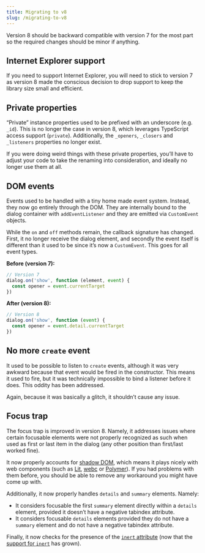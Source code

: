 ```yaml
---
title: Migrating to v8
slug: /migrating-to-v8
---
```


Version 8 should be backward compatible with version 7 for the most part so the required changes should be minor if anything.

## Internet Explorer support

If you need to support Internet Explorer, you will need to stick to version 7 as version 8 made the conscious decision to drop support to keep the library size small and efficient.

## Private properties

“Private” instance properties used to be prefixed with an underscore (e.g. `_id`). This is no longer the case in version 8, which leverages TypeScript access support (`private`). Additionally, the `_openers`, `_closers` and `_listeners` properties no longer exist.

If you were doing weird things with these private properties, you’ll have to adjust your code to take the renaming into consideration, and ideally no longer use them at all.

## DOM events

Events used to be handled with a tiny home made event system. Instead, they now go entirely through the DOM. They are internally bound to the dialog container with `addEventListener` and they are emitted via `CustomEvent` objects.

While the `on` and `off` methods remain, the callback signature has changed. First, it no longer receive the dialog element, and secondly the event itself is different than it used to be since it’s now a `CustomEvent`. This goes for all event types.

**Before (version 7):**

```js
// Version 7
dialog.on('show', function (element, event) {
  const opener = event.currentTarget
})
```

**After (version 8):**

```js
// Version 8
dialog.on('show', function (event) {
  const opener = event.detail.currentTarget
})
```

## No more `create` event

It used to be possible to listen to `create` events, although it was very awkward because that event would be fired in the constructor. This means it used to fire, but it was technically impossible to bind a listener before it does. This oddity has been addressed.

Again, because it was basically a glitch, it shouldn’t cause any issue.

## Focus trap

The focus trap is improved in version 8. Namely, it addresses issues where certain focusable elements were not properly recognized as such when used as first or last item in the dialog (any other position than first/last worked fine).

It now properly accounts for [shadow DOM](https://developer.mozilla.org/en-US/docs/Web/Web_Components/Using_shadow_DOM), which means it plays nicely with web components (such as [Lit](https://lit.dev/), [webc](https://github.com/11ty/webc) or [Polymer](https://polymer-library.polymer-project.org/)). If you had problems with them before, you should be able to remove any workaround you might have come up with.

Additionally, it now properly handles `details` and `summary` elements. Namely:

- It considers focusable the first `summary` element directly within a `details` element, provided it doesn’t have a negative tabindex attribute.
- It considers focusable `details` elements provided they do not have a `summary` element and do not have a negative tabindex attribute.

Finally, it now checks for the presence of the [`inert` attribute](https://developer.mozilla.org/en-US/docs/Web/API/HTMLElement/inert) (now that the [support for `inert`](https://caniuse.com/mdn-api_htmlelement_inert) has grown).
